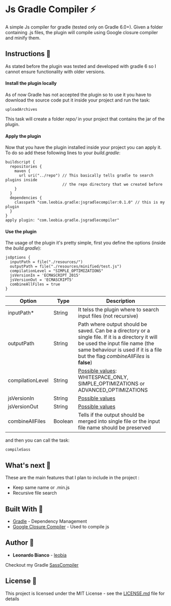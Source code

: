 


# Js Gradle Compiler :zap:

A simple Js compiler for gradle (tested only on Gradle 6.0+). Given a folder containing .js files, the plugin will compile using Google closure compiler and minify them.

## Instructions :pencil:

As stated before the plugin was tested and developed with gradle 6 so I cannot ensure functionality with older versions.

#### Install the plugin locally

As of now Gradle has not accepted the plugin so to use it you have to download the source code put it inside your project and run the task:

    uploadArchives

This task will create a folder *repo/* in your project that contains the jar of the plugin.

#### Apply the plugin
Now that you have the plugin installed inside your project you can apply it. 
To do so add these following lines to your *build.gradle*:

    buildscript {  
      repositories {  
        maven {  
          url uri("../repo") // This basically tells gradle to search plugins inside 
                             // the repo directory that we created before
        }  
      }  
      dependencies {  
        classpath "com.leobia.gradle:jsgradlecompiler:0.1.0" // this is my plugin
      }  
    }
    apply plugin: "com.leobia.gradle.jsgradlecompiler"

#### Use the plugin
The usage of the plugin it's pretty simple, first you define the options (inside the *build.gradle*):

    jsOptions {  
      inputPath = file("./resources/")  
      outputPath = file("./resources/minified/test.js")  
      compilationLevel = "SIMPLE_OPTIMIZATIONS"  
      jsVersionIn = 'ECMASCRIPT_2015'  
      jsVersionOut = 'ECMASCRIPT5'  
      combineAllFiles = true  
    }


|Option       |Type     |Description                                                                               |
|-------------|---------|------------------------------------------------------------------------------------------|
|inputPath*   |String   |It telss the plugin where to search input files (not recursive)                           |
|outputPath |String   |Path where output should be saved. Can be a directory or a single file. If it is a directory it will be used the input file name (the same behaviour is used if it is a file but the flag *combineAllFiles* is **false**)              |
|compilationLevel         |String  |[Possible values](https://developers.google.com/closure/compiler/docs/compilation_levels): WHITESPACE_ONLY, SIMPLE_OPTIMIZATIONS or ADVANCED_OPTIMIZATIONS|
|jsVersionIn  |String   |[Possible values](https://javadoc.io/doc/com.google.javascript/closure-compiler/latest/com/google/javascript/jscomp/CompilerOptions.LanguageMode.html)    |
|jsVersionOut  |String   |[Possible values](https://javadoc.io/doc/com.google.javascript/closure-compiler/latest/com/google/javascript/jscomp/CompilerOptions.LanguageMode.html)    |
|combineAllFiles  |Boolean |Tells if the output should be merged into single file or the input file name should be preserved    |

and then you can call the task:

    compileSass

## What's next  :rocket:


These are the main features that I plan to include in the project :

 - Keep same name or .min.js
 - Recursive file search
 
## Built With :hammer:

* [Gradle](https://gradle.org/) - Dependency Management
* [Google Closure Compiler](https://developers.google.com/closure/compiler) - Used to compile js

## Author :boy:

* **Leonardo Bianco** - [leobia](https://github.com/leobia)

Checkout my Gradle [SassCompiler](https://github.com/leobia/SassGradleCompiler) 

## License :page_facing_up:

This project is licensed under the MIT License - see the [LICENSE.md](LICENSE) file for details

